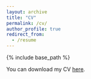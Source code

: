 ```yaml
---
layout: archive
title: "CV"
permalink: /cv/
author_profile: true
redirect_from:
  - /resume
---
```


{% include base_path %}

You can download my CV [here](https://kevinwty0107.github.io/assets/Taiyi_CV.pdf).

